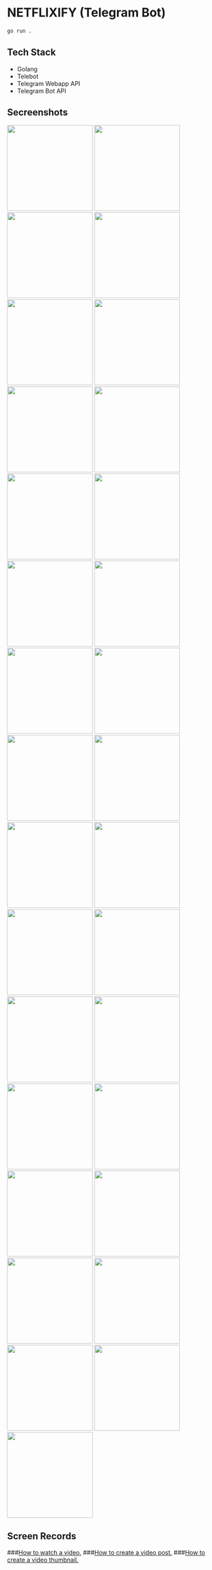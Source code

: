# NETFLIXIFY (Telegram Bot)

```sh
go run .
```

## Tech Stack
- Golang
- Telebot
- Telegram Webapp API
- Telegram Bot API

## Secreenshots
<p>
<img src="https://github.com/linhtutkyawdev/netflixify_bot/blob/master/screenshots/s-1.png?raw=true" width="200"/>

<img src="https://github.com/linhtutkyawdev/netflixify_bot/blob/master/screenshots/s-2.png?raw=true" width="200"/>

<img src="https://github.com/linhtutkyawdev/netflixify_bot/blob/master/screenshots/s-3.png?raw=true" width="200"/>

<img src="https://github.com/linhtutkyawdev/netflixify_bot/blob/master/screenshots/s-4.png?raw=true" width="200"/>

<img src="https://github.com/linhtutkyawdev/netflixify_bot/blob/master/screenshots/s-5.png?raw=true" width="200"/>

<img src="https://github.com/linhtutkyawdev/netflixify_bot/blob/master/screenshots/s-6.png?raw=true" width="200"/>

<img src="https://github.com/linhtutkyawdev/netflixify_bot/blob/master/screenshots/s-7.png?raw=true" width="200"/>

<img src="https://github.com/linhtutkyawdev/netflixify_bot/blob/master/screenshots/s-8.png?raw=true" width="200"/>

<img src="https://github.com/linhtutkyawdev/netflixify_bot/blob/master/screenshots/s-9.png?raw=true" width="200"/>

<img src="https://github.com/linhtutkyawdev/netflixify_bot/blob/master/screenshots/s-10.png?raw=true" width="200"/>

<img src="https://github.com/linhtutkyawdev/netflixify_bot/blob/master/screenshots/s-11.png?raw=true" width="200"/>

<img src="https://github.com/linhtutkyawdev/netflixify_bot/blob/master/screenshots/s-12.png?raw=true" width="200"/>

<img src="https://github.com/linhtutkyawdev/netflixify_bot/blob/master/screenshots/s-13.png?raw=true" width="200"/>

<img src="https://github.com/linhtutkyawdev/netflixify_bot/blob/master/screenshots/s-14.png?raw=true" width="200"/>

<img src="https://github.com/linhtutkyawdev/netflixify_bot/blob/master/screenshots/s-15.png?raw=true" width="200"/>

<img src="https://github.com/linhtutkyawdev/netflixify_bot/blob/master/screenshots/s-16.png?raw=true" width="200"/>

<img src="https://github.com/linhtutkyawdev/netflixify_bot/blob/master/screenshots/s-17.png?raw=true" width="200"/>

<img src="https://github.com/linhtutkyawdev/netflixify_bot/blob/master/screenshots/s-18.png?raw=true" width="200"/>

<img src="https://github.com/linhtutkyawdev/netflixify_bot/blob/master/screenshots/s-19.png?raw=true" width="200"/>

<img src="https://github.com/linhtutkyawdev/netflixify_bot/blob/master/screenshots/s-20.png?raw=true" width="200"/>

<img src="https://github.com/linhtutkyawdev/netflixify_bot/blob/master/screenshots/s-21.png?raw=true" width="200"/>

<img src="https://github.com/linhtutkyawdev/netflixify_bot/blob/master/screenshots/s-22.png?raw=true" width="200"/>

<img src="https://github.com/linhtutkyawdev/netflixify_bot/blob/master/screenshots/s-23.png?raw=true" width="200"/>

<img src="https://github.com/linhtutkyawdev/netflixify_bot/blob/master/screenshots/s-24.png?raw=true" width="200"/>

<img src="https://github.com/linhtutkyawdev/netflixify_bot/blob/master/screenshots/s-25.png?raw=true" width="200"/>

<img src="https://github.com/linhtutkyawdev/netflixify_bot/blob/master/screenshots/s-26.png?raw=true" width="200"/>

<img src="https://github.com/linhtutkyawdev/netflixify_bot/blob/master/screenshots/s-27.png?raw=true" width="200"/>

<img src="https://github.com/linhtutkyawdev/netflixify_bot/blob/master/screenshots/s-28.png?raw=true" width="200"/>

<img src="https://github.com/linhtutkyawdev/netflixify_bot/blob/master/screenshots/s-29.png?raw=true" width="200"/>

<img src="https://github.com/linhtutkyawdev/netflixify_bot/blob/master/screenshots/s-30.png?raw=true" width="200"/>

<img src="https://github.com/linhtutkyawdev/netflixify_bot/blob/master/screenshots/s-31.png?raw=true" width="200"/>
</p>

## Screen Records

###[How to watch a video.](https://drive.google.com/file/d/14Nc_AHrT2S8f9YvQ_CuLZaA3OEUHBd1Y/view?usp=drive_link)
###[How to create a video post.](https://drive.google.com/file/d/10AUd58lErnTrT3844c3pdFWb2mrO6YM-/view?usp=drive_link)
###[How to create a video thumbnail.](https://drive.google.com/file/d/1GzNykhCFqFlqj3HhbbQOJv64S4Q7x8CZ/view?usp=drive_link)
